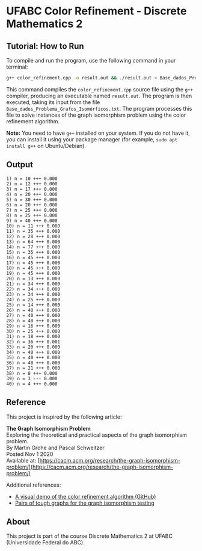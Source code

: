 # UFABC Color Refinement - Discrete Mathematics 2

## Tutorial: How to Run

To compile and run the program, use the following command in your terminal:

```bash
g++ color_refinement.cpp -o result.out && ./result.out < Base_dados_Problema_Grafos_Isomórficos.txt
```

This command compiles the `color_refinement.cpp` source file using the `g++` compiler, producing an executable named `result.out`. The program is then executed, taking its input from the file `Base_dados_Problema_Grafos_Isomórficos.txt`. The program processes this file to solve instances of the graph isomorphism problem using the color refinement algorithm.

**Note:** You need to have `g++` installed on your system. If you do not have it, you can install it using your package manager (for example, `sudo apt install g++` on Ubuntu/Debian).

## Output

```
1) n = 10 +++ 0.000
2) n = 12 +++ 0.000
3) n = 17 +++ 0.000
4) n = 20 +++ 0.000
5) n = 30 +++ 0.000
6) n = 20 +++ 0.000
7) n = 25 +++ 0.000
8) n = 25 +++ 0.000
9) n = 40 +++ 0.000
10) n = 11 +++ 0.000
11) n = 35 +++ 0.000
12) n = 28 +++ 0.000
13) n = 64 +++ 0.000
14) n = 77 +++ 0.000
15) n = 35 +++ 0.000
16) n = 45 +++ 0.000
17) n = 45 +++ 0.000
18) n = 45 +++ 0.000
19) n = 45 +++ 0.000
20) n = 13 +++ 0.000
21) n = 34 +++ 0.000
22) n = 34 +++ 0.000
23) n = 34 +++ 0.000
24) n = 25 +++ 0.000
25) n = 14 +++ 0.000
26) n = 40 +++ 0.000
27) n = 40 +++ 0.000
28) n = 40 +++ 0.000
29) n = 16 +++ 0.000
30) n = 25 +++ 0.000
31) n = 18 +++ 0.000
32) n = 36 +++ 0.001
33) n = 20 +++ 0.000
34) n = 40 +++ 0.000
35) n = 40 +++ 0.000
36) n = 40 +++ 0.000
37) n = 21 +++ 0.000
38) n = 8 +++ 0.000
39) n = 3 --- 0.000
40) n = 4 +++ 0.000
```

## Reference


This project is inspired by the following article:

**The Graph Isomorphism Problem**  
Exploring the theoretical and practical aspects of the graph isomorphism problem.  
By Martin Grohe and Pascal Schweitzer  
Posted Nov 1 2020  
Available at: [https://cacm.acm.org/research/the-graph-isomorphism-problem/](https://cacm.acm.org/research/the-graph-isomorphism-problem/)

Additional references:

- [A visual demo of the color refinement algorithm (GitHub)](https://github.com/holgerdell/color-refinement/tree/master)
- [Pairs of tough graphs for the graph isomorphism testing](https://funkybee.narod.ru/graphs.htm)

## About

This project is part of the course Discrete Mathematics 2 at UFABC (Universidade Federal do ABC).